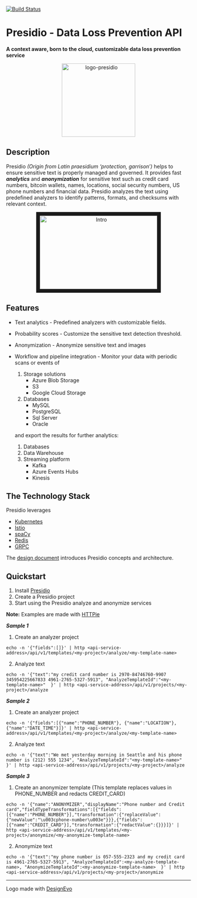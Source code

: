 [![Build Status](https://travis-ci.org/presid-io/presidio.svg?branch=development)](https://travis-ci.org/presid-io/presidio)


# Presidio - Data Loss Prevention API
**A context aware, born to the cloud, customizable data loss prevention service**

<p align="center">
<img width="200" alt="logo-presidio" src="https://user-images.githubusercontent.com/17064840/42585165-8fc7b820-853d-11e8-9450-4ce426fb5fe0.png">
</p>

## Description

Presidio *(Origin from Latin praesidium ‘protection, garrison’)* helps to ensure sensitive text is properly managed and governed. It provides fast ***analytics*** and ***anonymization*** for sensitive text such as credit card numbers, bitcoin wallets, names, locations, social security numbers, US phone numbers and financial data. 
Presidio analyzes the text using predefined analyzers to identify patterns, formats, and checksums with relevant context. 

<p align="center">
<a href="https://www.youtube.com/watch?feature=player_embedded&v=S6-dwBF75do
" target="_blank"><img src="https://user-images.githubusercontent.com/17064840/43032053-85d70174-8cb6-11e8-9c0e-609c5950fd55.png" 
alt="Intro" width="320" height="200" border="10" /></a>
</p>

## Features

* Text analytics - Predefined analyzers with customizable fields.
* Probability scores - Customize the sensitive text detection threshold.
* Anonymization - Anonymize sensitive text and images
* Workflow and pipeline integration -  Monitor your data with periodic scans or events of
  1. Storage solutions
      - Azure Blob Storage
      - S3
      - Google Cloud Storage
  2. Databases
      - MySQL
      - PostgreSQL
      - Sql Server
      - Oracle

  and export the results for further analytics:
  1. Databases
  2. Data Warehouse
  3. Streaming platform
      - Kafka
      - Azure Events Hubs
      - Kinesis


## The Technology Stack
Presidio leverages 

* [Kubernetes](https://kubernetes.io/)
* [Istio](https://istio.io)
* [spaCy](https://spacy.io/)
* [Redis](https://redis.io/)
* [GRPC](https://grpc.io)


The [design document](/docs/design.md) introduces Presidio concepts and architecture.

## Quickstart

1. Install [Presidio](docs/installation.md)
2. Create a Presidio project
3. Start using the Presidio analyze and anonymize services


**Note:** Examples are made with [HTTPie](https://httpie.org/)

***Sample 1***

1. Create an analyzer project
```
echo -n '{"fields":[]}' | http <api-service-address>/api/v1/templates/<my-project>/analyze/<my-template-name>
```

2. Analyze text
```
echo -n '{"text":"my credit card number is 2970-84746760-9907 345954225667833 4961-2765-5327-5913", "AnalyzeTemplateId":"<my-template-name>"  }' | http <api-service-address>/api/v1/projects/<my-project>/analyze
```

***Sample 2***

1. Create an analyzer project
```
echo -n '{"fields":[{"name":"PHONE_NUMBER"}, {"name":"LOCATION"}, {"name":"DATE_TIME"}]}' | http <api-service-address>/api/v1/templates/<my-project>/analyze/<my-template-name>
```

2. Analyze text
```
echo -n '{"text":"We met yesterday morning in Seattle and his phone number is (212) 555 1234", "AnalyzeTemplateId":"<my-template-name>"  }' | http <api-service-address>/api/v1/projects/<my-project>/analyze
```

***Sample 3***

1. Create an anonymizer template (This template replaces values in PHONE_NUMBER and redacts CREDIT_CARD)
```
echo -n '{"name":"ANONYMIZER","displayName":"Phone number and Credit card","fieldTypeTransformations":[{"fields":[{"name":"PHONE_NUMBER"}],"transformation":{"replaceValue":{"newValue":"\u003cphone-number\u003e"}}},{"fields":[{"name":"CREDIT_CARD"}],"transformation":{"redactValue":{}}}]}' | http <api-service-address>/api/v1/templates/<my-project>/anonymize/<my-anonymize-template-name>
```

2. Anonymize text
```
echo -n '{"text":"my phone number is 057-555-2323 and my credit card is 4961-2765-5327-5913", "AnalyzeTemplateId":<my-analyze-template-name>, "AnonymizeTemplateId":<my-anonymize-template-name>  }' | http <api-service-address>/api/v1/projects/<my-project>/anonymize
```

<hr>
<div>Logo made with <a href="https://www.designevo.com/en/" title="Free Online Logo Maker">DesignEvo</a></div>


